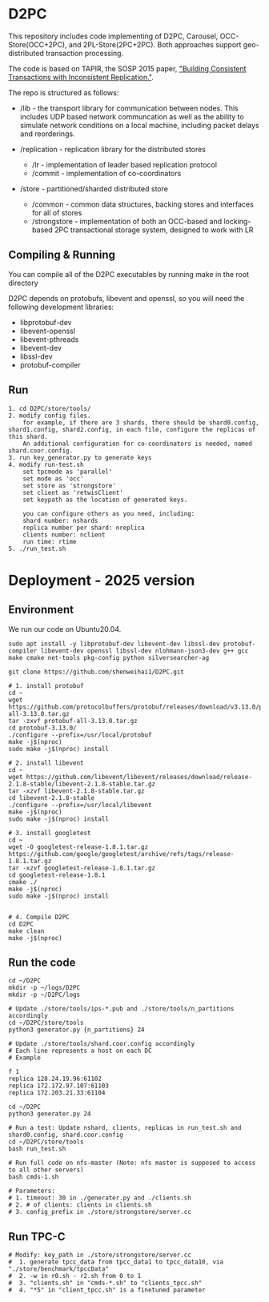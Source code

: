 # D2PC

This repository includes code implementing of D2PC, Carousel, OCC-Store(OCC+2PC), and 2PL-Store(2PC+2PC). Both approaches support geo-distributed transaction processing.

The code is based on TAPIR, the SOSP 2015 paper, ["Building Consistent Transactions with
Inconsistent Replication."](http://dl.acm.org/authorize?N93281).

The repo is structured as follows:

- /lib - the transport library for communication between nodes. This
  includes UDP based network communcation as well as the ability to
  simulate network conditions on a local machine, including packet
  delays and reorderings.

- /replication - replication library for the distributed stores
  - /lr - implementation of leader based replication protocol
  - /commit - implementation of co-coordinators

- /store - partitioned/sharded distributed store
  - /common - common data structures, backing stores and interfaces for all of stores
  - /strongstore - implementation of both an OCC-based and locking-based 2PC transactional
  storage system, designed to work with LR

## Compiling & Running
You can compile all of the D2PC executables by running make in the root directory

D2PC depends on protobufs, libevent and openssl, so you will need the following development libraries:
- libprotobuf-dev
- libevent-openssl
- libevent-pthreads
- libevent-dev
- libssl-dev
- protobuf-compiler

## Run
```
1. cd D2PC/store/tools/
2. modify config files.
    for example, if there are 3 shards, there should be shard0.config, shard1.config, shard2.config, in each file, configure the replicas of this shard.
    An additional configuration for co-coordinators is needed, named shard.coor.config.
3. run key_generator.py to generate keys
4. modify run-test.sh
    set tpcmode as 'parallel'
    set mode as 'occ'
    set store as 'strongstore'
    set client as 'retwisClient'
    set keypath as the location of generated keys.

    you can configure others as you need, including:
    shard number: nshards
    replica number per shard: nreplica
    clients number: nclient
    run time: rtime
5. ./run_test.sh
```

# Deployment - 2025 version

## Environment
We run our code on Ubuntu20.04.

```
sudo apt install -y libprotobuf-dev libevent-dev libssl-dev protobuf-compiler libevent-dev openssl libssl-dev nlohmann-json3-dev g++ gcc make cmake net-tools pkg-config python silversearcher-ag

git clone https://github.com/shenweihai1/D2PC.git

# 1. install protobuf
cd ~
wget https://github.com/protocolbuffers/protobuf/releases/download/v3.13.0/protobuf-all-3.13.0.tar.gz
tar -zxvf protobuf-all-3.13.0.tar.gz
cd protobuf-3.13.0/
./configure --prefix=/usr/local/protobuf
make -j$(nproc) 
sudo make -j$(nproc) install

# 2. install libevent
cd ~
wget https://github.com/libevent/libevent/releases/download/release-2.1.8-stable/libevent-2.1.8-stable.tar.gz
tar -xzvf libevent-2.1.8-stable.tar.gz
cd libevent-2.1.8-stable
./configure --prefix=/usr/local/libevent
make -j$(nproc) 
sudo make -j$(nproc) install

# 3. install googletest
cd ~
wget -O googletest-release-1.8.1.tar.gz https://github.com/google/googletest/archive/refs/tags/release-1.8.1.tar.gz 
tar -xzvf googletest-release-1.8.1.tar.gz
cd googletest-release-1.8.1
cmake ./
make -j$(nproc) 
sudo make -j$(nproc) install


# 4. Compile D2PC
cd D2PC
make clean
make -j$(nproc) 
```

## Run the code
```
cd ~/D2PC
mkdir -p ~/logs/D2PC
mkdir -p ~/D2PC/logs

# Update ./store/tools/ips-*.pub and ./store/tools/n_partitions accordingly
cd ~/D2PC/store/tools
python3 generator.py {n_partitions} 24

# Update ./store/tools/shard.coor.config accordingly
# Each line represents a host on each DC
# Example
```

```
f 1
replica 128.24.19.96:61102
replica 172.172.97.107:61103
replica 172.203.21.33:61104
```

```
cd ~/D2PC
python3 generater.py 24

# Run a test: Update nshard, clients, replicas in run_test.sh and shard0.config, shard.coor.config 
cd ~/D2PC/store/tools
bash run_test.sh

# Run full code on nfs-master (Note: nfs master is supposed to access to all other servers)
bash cmds-1.sh

# Parameters:
# 1. timeout: 30 in ./generater.py and ./clients.sh
# 2. # of clients: clients in clients.sh
# 3. config_prefix in ./store/strongstore/server.cc
```

## Run TPC-C
```
# Modify: key_path in ./store/strongstore/server.cc
#  1. generate tpcc_data from tpcc_data1 to tpcc_data10, via "./store/benchmark/tpccData"
#  2. -w in r0.sh - r2.sh from 0 to 1
#  3. "clients.sh" in "cmds-*.sh" to "clients_tpcc.sh"
#  4. "*5" in "client_tpcc.sh" is a finetuned parameter
```

